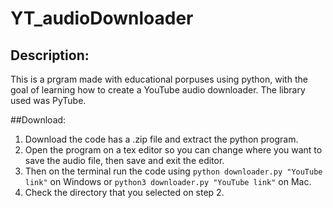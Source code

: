 # YT_audioDownloader
## Description:
This is a prgram made with educational porpuses using python, with the goal of learning how to create a YouTube audio downloader.
The library used was PyTube.

##Download:
1. Download the code has a .zip file and extract the python program.
2. Open the program on a tex editor so you can change where you want to save the audio file, then save and exit the editor.
3. Then on the terminal run the code using `python downloader.py "YouTube link"` on Windows or `python3 downloader.py "YouTube link"` on Mac.
4. Check the directory that you selected on step 2.
